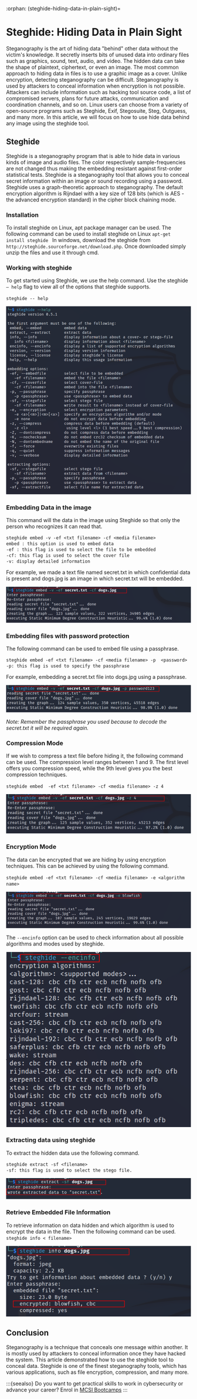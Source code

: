 :orphan:
(steghide-hiding-data-in-plain-sight)=
# Steghide: Hiding Data in Plain Sight
 
Steganography is the art of hiding data "behind" other data without the victim's knowledge. It secretly inserts bits of unused data into ordinary files such as graphics, sound, text, audio, and video. The hidden data can take the shape of plaintext, ciphertext, or even an image. The most common approach to hiding data in files is to use a graphic image as a cover. Unlike encryption, detecting steganography can be difficult. Steganography is used by attackers to conceal information when encryption is not possible.   Attackers can include information such as hacking tool source code, a list of compromised servers, plans for future attacks, communication and coordination channels, and so on. Linux users can choose from a variety of open-source programs such as Steghide, Exif, Stegosuite, Steg, Outguess, and many more. In this article, we will focus on how to use hide data behind any image using the steghide tool. 

## Steghide 

Steghide is a steganography program that is able to hide data in various kinds of image and audio files. The color respectively sample-frequencies are not changed thus making the embedding resistant against first-order statistical tests. Steghide is a steganography tool that allows you to conceal secret information within an image or sound recording using a password.
Steghide uses a graph-theoretic approach to steganography. The default encryption algorithm is Rijndael with a key size of 128 bits (which is AES - the advanced encryption standard) in the cipher block chaining mode. 

### Installation

To install steghide on Linux, apt package manager can be used. The following command can be used to install steghide on Linux 
`apt-get install steghide `
In windows, download the steghide from `http://steghide.sourceforge.net/download.php`. Once downloaded simply unzip the files and use it through cmd. 

### Working with steghide 

To get started using Steghide, we use the help command. Use the steghide `— help` flag to view all of the options that steghide supports.

`steghide -- help`

![stg_1](images/stg_1.png)

### Embedding Data in the image 

This command will the data in the image using Steghide so that only the person who recognizes it can read that. 
```
steghide embed -v -ef <txt filename> -cf <media filename>
embed : this option is used to embed data
-ef : this flag is used to select the file to be embedded
-cf: this flag is used to select the cover file 
-v: display detailed information 
```
For example, we made a text file named secret.txt in which confidential data is present and dogs.jpg is an image in which secret.txt will be embedded.  

![stg_2](images/stg_2.png)

### Embedding files with password protection 

The following command can be used to embed file using a passphrase. 
```
steghide embed -ef <txt filename> -cf <media filename> -p  <password>
-p: this flag is used to specify the passphrase 
```
For example, embedding a secret.txt file into dogs.jpg using a passphrase. 

![stg_3](images/stg_3.png)

*Note: Remember the passphrase you used because to decode the secret.txt  it will be required again.*

### Compression Mode

If we wish to compress a text file before hiding it, the following command can be used. The compression level ranges between 1 and 9. The first level offers you compression speed, while the 9th level gives you the best compression techniques.

`steghide embed  -ef <txt filename> -cf <media filename> -z 4 `

![stg_4](images/stg_4.png)


### Encryption Mode 

The data can be encrypted that we are hiding by using encryption techniques. This can be achieved by using the following command. 

`steghide embed -ef <txt filename> -cf <media filename> -e <algorithm name>`

![stg_5](images/stg_5.png)

The `--encinfo` option can be used to check information about all possible algorithms and modes used by steghide. 

![stg_6](images/stg_6.png)

### Extracting data using steghide 

To extract the hidden data use the following command. 
````
steghide extract -sf <filename>
-sf: this flag is used to select the stego file.  
````
![stg_7](images/stg_7.png)

### Retrieve Embedded File Information

To retrieve information on data hidden and which algorithm is used to encrypt the data in the file. Then the following command can be used. 
`steghide info < filename>`

![stg_8](images/stg_8.png)

## Conclusion 

Steganography is a technique that conceals one message within another. It is mostly used by attackers to conceal information once they have hacked the system. This article demonstrated how to use the steghide tool to conceal data. Steghide is one of the finest steganography tools, which has various applications, such as file encryption, compression, and many more.

:::{seealso}
Do you want to get practical skills to work in cybersecurity or advance your career? Enrol in [MCSI Bootcamps](https://www.mosse-institute.com/bootcamps.html)
:::